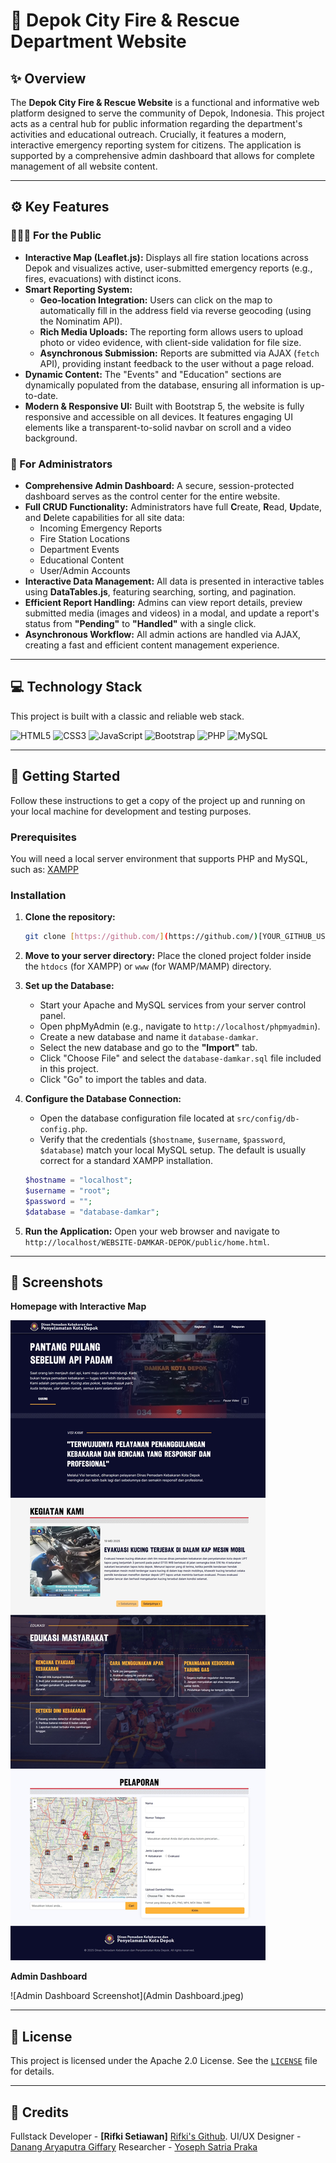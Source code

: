 # 🚒 Depok City Fire & Rescue Department Website

## ✨ Overview

The **Depok City Fire & Rescue Website** is a functional and informative web platform designed to serve the community of Depok, Indonesia. This project acts as a central hub for public information regarding the department's activities and educational outreach. Crucially, it features a modern, interactive emergency reporting system for citizens. The application is supported by a comprehensive admin dashboard that allows for complete management of all website content.

---

## ⚙️ Key Features

### 👨‍👩‍👧 For the Public

* **Interactive Map (Leaflet.js):** Displays all fire station locations across Depok and visualizes active, user-submitted emergency reports (e.g., fires, evacuations) with distinct icons.
* **Smart Reporting System:**
    * **Geo-location Integration:** Users can click on the map to automatically fill in the address field via reverse geocoding (using the Nominatim API).
    * **Rich Media Uploads:** The reporting form allows users to upload photo or video evidence, with client-side validation for file size.
    * **Asynchronous Submission:** Reports are submitted via AJAX (`fetch` API), providing instant feedback to the user without a page reload.
* **Dynamic Content:** The "Events" and "Education" sections are dynamically populated from the database, ensuring all information is up-to-date.
* **Modern & Responsive UI:** Built with Bootstrap 5, the website is fully responsive and accessible on all devices. It features engaging UI elements like a transparent-to-solid navbar on scroll and a video background.

### 👮 For Administrators

* **Comprehensive Admin Dashboard:** A secure, session-protected dashboard serves as the control center for the entire website.
* **Full CRUD Functionality:** Administrators have full **C**reate, **R**ead, **U**pdate, and **D**elete capabilities for all site data:
    * Incoming Emergency Reports
    * Fire Station Locations
    * Department Events
    * Educational Content
    * User/Admin Accounts
* **Interactive Data Management:** All data is presented in interactive tables using **DataTables.js**, featuring searching, sorting, and pagination.
* **Efficient Report Handling:** Admins can view report details, preview submitted media (images and videos) in a modal, and update a report's status from **"Pending"** to **"Handled"** with a single click.
* **Asynchronous Workflow:** All admin actions are handled via AJAX, creating a fast and efficient content management experience.

---

## 💻 Technology Stack

This project is built with a classic and reliable web stack.

![HTML5](https://img.shields.io/badge/HTML5-E34F26?style=for-the-badge&logo=html5&logoColor=white)
![CSS3](https://img.shields.io/badge/CSS3-1572B6?style=for-the-badge&logo=css3&logoColor=white)
![JavaScript](https://img.shields.io/badge/JavaScript-F7DF1E?style=for-the-badge&logo=javascript&logoColor=black)
![Bootstrap](https://img.shields.io/badge/Bootstrap-7952B3?style=for-the-badge&logo=bootstrap&logoColor=white)
![PHP](https://img.shields.io/badge/PHP-777BB4?style=for-the-badge&logo=php&logoColor=white)
![MySQL](https://img.shields.io/badge/MySQL-4479A1?style=for-the-badge&logo=mysql&logoColor=white)

---

## 🚀 Getting Started

Follow these instructions to get a copy of the project up and running on your local machine for development and testing purposes.

### Prerequisites

You will need a local server environment that supports PHP and MySQL, such as: [XAMPP](https://www.apachefriends.org/index.html)

### Installation

1.  **Clone the repository:**
    ```sh
    git clone [https://github.com/](https://github.com/)[YOUR_GITHUB_USERNAME]/[YOUR_REPOSITORY_NAME].git
    ```

2.  **Move to your server directory:**
    Place the cloned project folder inside the `htdocs` (for XAMPP) or `www` (for WAMP/MAMP) directory.

3.  **Set up the Database:**
    * Start your Apache and MySQL services from your server control panel.
    * Open phpMyAdmin (e.g., navigate to `http://localhost/phpmyadmin`).
    * Create a new database and name it `database-damkar`.
    * Select the new database and go to the **"Import"** tab.
    * Click "Choose File" and select the `database-damkar.sql` file included in this project.
    * Click "Go" to import the tables and data.

4.  **Configure the Database Connection:**
    * Open the database configuration file located at `src/config/db-config.php`.
    * Verify that the credentials (`$hostname`, `$username`, `$password`, `$database`) match your local MySQL setup. The default is usually correct for a standard XAMPP installation.
    ```php
    $hostname = "localhost";
    $username = "root";
    $password = "";
    $database = "database-damkar";
    ```

5.  **Run the Application:**
    Open your web browser and navigate to `http://localhost/WEBSITE-DAMKAR-DEPOK/public/home.html`.

---

## 📸 Screenshots

**Homepage with Interactive Map**

![Homepage Screenshot](Homepage.jpeg)

**Admin Dashboard**

![Admin Dashboard Screenshot](Admin Dashboard.jpeg)

---

## 📄 License

This project is licensed under the Apache 2.0 License. See the [`LICENSE`](LICENSE) file for details.

---

## 🙏 Credits

Fullstack Developer - **[Rifki Setiawan]** [Rifki's Github](https://github.com/rifkisetiawan0101).
UI/UX Designer - [Danang Aryaputra Giffary](https://github.com/nangsen1)
Researcher - [Yoseph Satria Praka](https://www.instagram.com/yyoooosz/)
